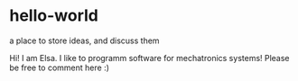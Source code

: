 # hello-world
a place to store ideas, and discuss them

Hi!
I am Elsa. I like to programm software for mechatronics systems! Please be free to comment here :)
